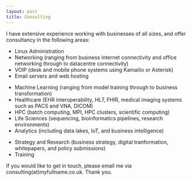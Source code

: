 ```yaml
---
layout: post
title: Consulting
---
```


I have extensive experience working with businesses of all sizes, and offer consultancy in the following areas:
- Linux Administration
- Networking (ranging from business internet connectivity and office networking through to datacentre connectivity)
- VOIP (desk and mobile phone systems using Kamailio or Asterisk)
- Email servers and web hosting

<!-- -->

- Machine Learning (ranging from model training through to business transformation)
- Healthcare (EHR interoperability, HL7, FHIR, medical imaging systems such as PACS and VNA, DICOM)
- HPC (batch computing, MPI, HPC clusters, scientific computing)
- Life Sciences (sequencing, bioinformatics pipelines, research environments)
- Analytics (including data lakes, IoT, and business intelligence)

<!-- -->

- Strategy and Research (business strategy, digital tranformation, whitepapers, and policy submissions)
- Training

If you would like to get in touch, please email me via consulting(at)myfullname.co.uk. Thank you.
